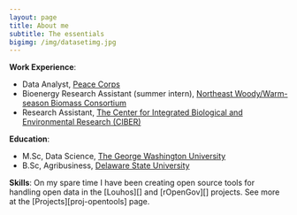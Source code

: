 ```yaml
---
layout: page
title: About me
subtitle: The essentials
bigimg: /img/datasetimg.jpg
---
```


**Work Experience**: 
  - Data Analyst, [Peace Corps](https://www.peacecorps.gov)
  - Bioenergy Research Assistant (summer intern), [Northeast Woody/Warm-season Biomass Consortium](http://www.newbio.psu.edu)
  - Research Assistant, [The Center for Integrated Biological and Environmental Research (CIBER)](https://ciber.desu.edu)

**Education**: 
  - M.Sc, Data Science, [The George Washington University](https://www.gwu.edu)
  - B.Sc, Agribusiness, [Delaware State University](https://www.desu.edu) 

**Skills**: On my spare time I have been creating open source tools for handling open data in the [Louhos][] and [rOpenGov][] projects. See more at the [Projects][proj-opentools] page.
